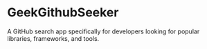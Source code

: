 # GeekGithubSeeker
A GitHub search app specifically for developers looking for popular libraries, frameworks, and tools.
